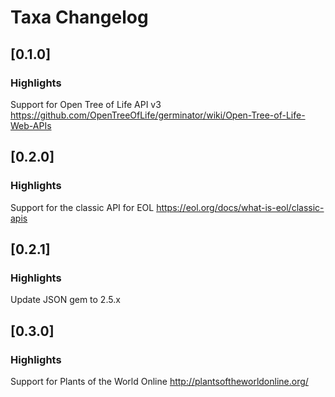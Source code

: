 # Taxa Changelog

## [0.1.0]

### Highlights
Support for Open Tree of Life API v3
https://github.com/OpenTreeOfLife/germinator/wiki/Open-Tree-of-Life-Web-APIs

## [0.2.0]

### Highlights
Support for the classic API for EOL
https://eol.org/docs/what-is-eol/classic-apis

## [0.2.1]

### Highlights
Update JSON gem to 2.5.x

## [0.3.0]

### Highlights
Support for Plants of the World Online
http://plantsoftheworldonline.org/
